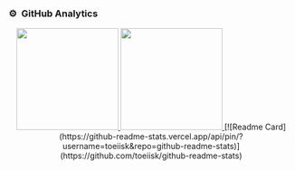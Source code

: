 
### ⚙️ &nbsp;GitHub Analytics

<p align="center">
<a href="https://github.com/toeiisk">
  <img height="180em" src="https://github-readme-stats-eight-theta.vercel.app/api?username=toeiisk&show_icons=true&theme=algolia&include_all_commits=true&count_private=true"/>
  <img height="180em" src="https://github-readme-stats-eight-theta.vercel.app/api/top-langs/?username=toeiisk&layout=compact&langs_count=8&theme=algolia"/>
</a>
  [![Readme Card](https://github-readme-stats.vercel.app/api/pin/?username=toeiisk&repo=github-readme-stats)](https://github.com/toeiisk/github-readme-stats)
</p>

<!--
**toeiisk/toeiisk** is a ✨ _special_ ✨ repository because its `README.md` (this file) appears on your GitHub profile.

Here are some ideas to get you started:

- 🔭 I’m currently working on ...
- 🌱 I’m currently learning ...
- 👯 I’m looking to collaborate on ...
- 🤔 I’m looking for help with ...
- 💬 Ask me about ...
- 📫 How to reach me: ...
- 😄 Pronouns: ...
- ⚡ Fun fact: ...
-->
